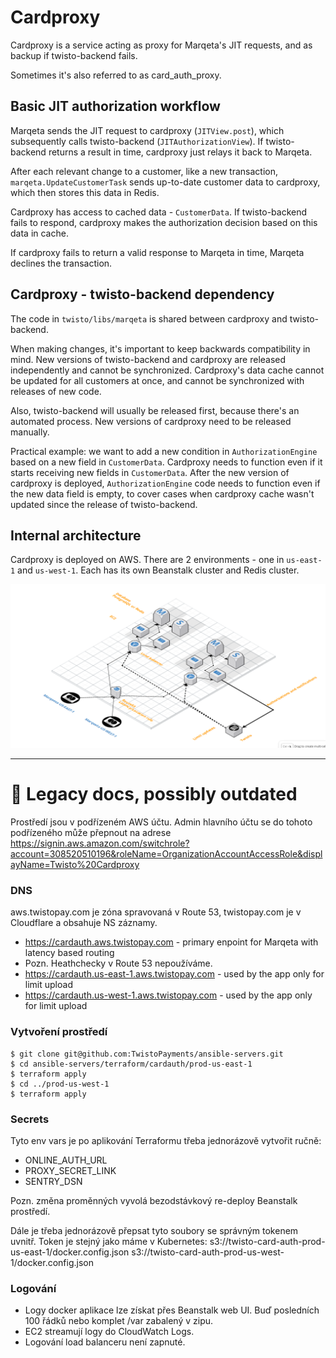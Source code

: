 # Cardproxy

Cardproxy is a service acting as proxy for Marqeta's JIT requests,
and as backup if twisto-backend fails.

Sometimes it's also referred to as card_auth_proxy.

## Basic JIT authorization workflow

Marqeta sends the JIT request to cardproxy (`JITView.post`),
which subsequently calls twisto-backend (`JITAuthorizationView`).
If twisto-backend returns a result in time,
cardproxy just relays it back to Marqeta.

After each relevant change to a customer,
like a new transaction,
`marqeta.UpdateCustomerTask` sends up-to-date customer data to cardproxy,
which then stores this data in Redis.

Cardproxy has access to cached data - `CustomerData`.
If twisto-backend fails to respond,
cardproxy makes the authorization decision based on this data in cache.

If cardproxy fails to return a valid response to Marqeta in time,
Marqeta declines the transaction.

## Cardproxy - twisto-backend dependency

The code in `twisto/libs/marqeta` is shared between cardproxy and twisto-backend.

When making changes, it's important to keep backwards compatibility in mind.
New versions of twisto-backend and cardproxy are released independently and cannot be synchronized.
Cardproxy's data cache cannot be updated for all customers at once,
and cannot be synchronized with releases of new code.

Also, twisto-backend will usually be released first, because there's an automated process.
New versions of cardproxy need to be released manually.

Practical example: we want to add a new condition in `AuthorizationEngine` based on a new field in `CustomerData`.
Cardproxy needs to function even if it starts receiving new fields in `CustomerData`.
After the new version of cardproxy is deployed, `AuthorizationEngine` code needs to function even if the new data field is empty,
to cover cases when cardproxy cache wasn't updated since the release of twisto-backend.

## Internal architecture

Cardproxy is deployed on AWS.
There are 2 environments - one in `us-east-1` and `us-west-1`.
Each has its own Beanstalk cluster and Redis cluster.

![Architecture scheme](img/arch_scheme.png)

---

# 👴 Legacy docs, possibly outdated

Prostředí jsou v podřízeném AWS účtu. Admin hlavního účtu se do tohoto podřízeného může
přepnout na adrese https://signin.aws.amazon.com/switchrole?account=308520510196&roleName=OrganizationAccountAccessRole&displayName=Twisto%20Cardproxy

### DNS

aws.twistopay.com je zóna spravovaná v Route 53, twistopay.com je v Cloudflare a obsahuje
NS záznamy.

- https://cardauth.aws.twistopay.com - primary enpoint for Marqeta with latency based routing
- Pozn. Heathchecky v Route 53 nepoužíváme.
- https://cardauth.us-east-1.aws.twistopay.com - used by the app only for limit upload
- https://cardauth.us-west-1.aws.twistopay.com - used by the app only for limit upload

### Vytvoření prostředí

    $ git clone git@github.com:TwistoPayments/ansible-servers.git
    $ cd ansible-servers/terraform/cardauth/prod-us-east-1
    $ terraform apply
    $ cd ../prod-us-west-1
    $ terraform apply

### Secrets

Tyto env vars je po aplikování Terraformu třeba jednorázově vytvořit ručně:

- ONLINE_AUTH_URL
- PROXY_SECRET_LINK
- SENTRY_DSN

Pozn. změna proměnných vyvolá bezodstávkový re-deploy Beanstalk prostředí.

Dále je třeba jednorázově přepsat tyto soubory se správným tokenem uvnitř. Token je stejný jako máme v Kubernetes:
s3://twisto-card-auth-prod-us-east-1/docker.config.json
s3://twisto-card-auth-prod-us-west-1/docker.config.json

### Logování

- Logy docker aplikace lze získat přes Beanstalk web UI. Buď posledních 100 řádků nebo komplet /var zabalený v zipu.
- EC2 streamují logy do CloudWatch Logs.
- Logování load balanceru není zapnuté.
